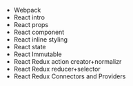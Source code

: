 * Webpack
* React intro 
* React props
* React component
* React inline styling
* React state
* React Immutable
* React Redux action creator+normalizr
* React Redux reducer+selector
* React Redux Connectors and Providers
 
 
